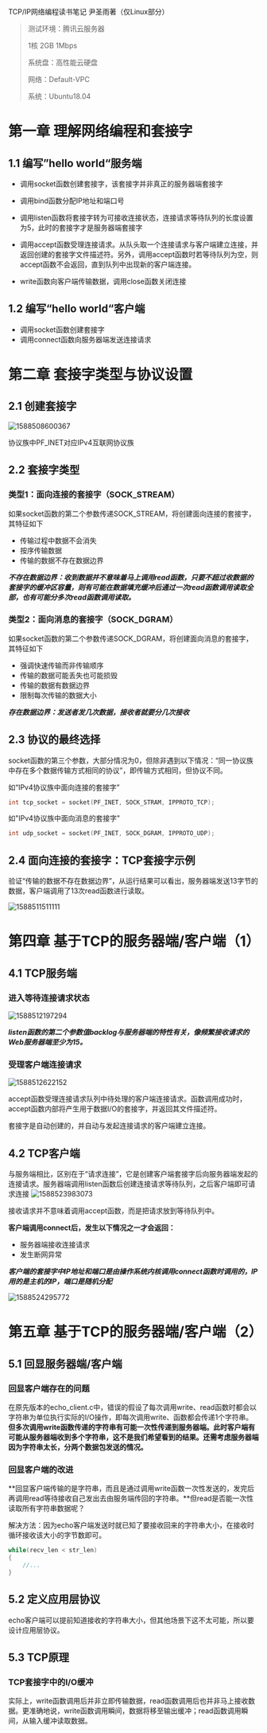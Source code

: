 TCP/IP网络编程读书笔记 尹圣雨著（仅Linux部分）

> 测试环境：腾讯云服务器
>
> 1核 2GB 1Mbps
>
> 系统盘：高性能云硬盘
>
> 网络：Default-VPC
>
> 系统：Ubuntu18.04

# 第一章 理解网络编程和套接字

## 1.1 编写”hello world“服务端

- 调用socket函数创建套接字，该套接字并非真正的服务器端套接字

- 调用bind函数分配IP地址和端口号
- 调用listen函数将套接字转为可接收连接状态，连接请求等待队列的长度设置为5，此时的套接字才是服务器端套接字
- 调用accept函数受理连接请求。从队头取一个连接请求与客户端建立连接，并返回创建的套接字文件描述符。另外，调用accept函数时若等待队列为空，则accept函数不会返回，直到队列中出现新的客户端连接。
- write函数向客户端传输数据，调用close函数关闭连接



## 1.2 编写“hello world“客户端

- 调用socket函数创建套接字
- 调用connect函数向服务器端发送连接请求



# 第二章 套接字类型与协议设置

## 2.1 创建套接字

![1588508600367](1588508600367.png)

协议族中PF_INET对应IPv4互联网协议族

## 2.2 套接字类型

### 类型1：面向连接的套接字（SOCK_STREAM）

如果socket函数的第二个参数传递SOCK_STREAM，将创建面向连接的套接字，其特征如下

- 传输过程中数据不会消失
- 按序传输数据
- 传输的数据不存在数据边界

***不存在数据边界：收到数据并不意味着马上调用read函数，只要不超过收数据的套接字的缓冲区容量，则有可能在数据填充缓冲后通过一次read函数调用读取全部，也有可能分多次read函数调用读取。***

### 类型2：面向消息的套接字（SOCK_DGRAM）

如果socket函数的第二个参数传递SOCK_DGRAM，将创建面向消息的套接字，其特征如下

- 强调快速传输而非传输顺序
- 传输的数据可能丢失也可能损毁
- 传输的数据有数据边界
- 限制每次传输的数据大小

***存在数据边界：发送者发几次数据，接收者就要分几次接收***



## 2.3 协议的最终选择

socket函数的第三个参数，大部分情况为0，但除非遇到以下情况：“同一协议族中存在多个数据传输方式相同的协议”，即传输方式相同，但协议不同。

如“IPv4协议族中面向连接的套接字”

```c
int tcp_socket = socket(PF_INET, SOCK_STRAM, IPPROTO_TCP);
```

如"IPv4协议族中面向消息的套接字"

```c
int udp_socket = socket(PF_INET, SOCK_DGRAM, IPPROTO_UDP);
```

## 2.4 面向连接的套接字：TCP套接字示例

验证“传输的数据不存在数据边界”，从运行结果可以看出，服务器端发送13字节的数据，客户端调用了13次read函数进行读取。

![1588511511111](1588511511111.png)





# 第四章 基于TCP的服务器端/客户端（1）

## 4.1 TCP服务端

### 进入等待连接请求状态

![1588512197294](1588512197294.png)

***listen函数的第二个参数值backlog与服务器端的特性有关，像频繁接收请求的Web服务器端至少为15。***


### 受理客户端连接请求

![1588512622152](1588512622152.png)

accept函数受理连接请求队列中待处理的客户端连接请求。函数调用成功时，accept函数内部将产生用于数据I/O的套接字，并返回其文件描述符。

套接字是自动创建的，并自动与发起连接请求的客户端建立连接。



## 4.2 TCP客户端

与服务端相比，区别在于“请求连接”，它是创建客户端套接字后向服务器端发起的连接请求。服务器端调用listen函数后创建连接请求等待队列，之后客户端即可请求连接
![1588523983073](1588523983073.png)

接收请求并不意味着调用accept函数，而是把请求放到等待队列中。

**客户端调用connect后，发生以下情况之一才会返回：**

- 服务器端接收连接请求
- 发生断网异常

***客户端的套接字中IP地址和端口是由操作系统内核调用connect函数时调用的，IP用的是主机的IP，端口是随机分配***



![1588524295772](1588524295772.png)

# 第五章 基于TCP的服务器端/客户端（2）

## 5.1 回显服务器端/客户端

### 回显客户端存在的问题

在原先版本的echo_client.c中，错误的假设了每次调用write、read函数时都会以字符串为单位执行实际的I/O操作，即每次调用write、函数都会传递1个字符串。**但多次调用write函数传递的字符串有可能一次性传递到服务器端。此时客户端有可能从服务器端收到多个字符串，这不是我们希望看到的结果。还需考虑服务器端因为字符串太长，分两个数据包发送的情况。**



### 回显客户端的改进

**回显客户端传输的是字符串，而且是通过调用write函数一次性发送的，发完后再调用read等待接收自己发出去由服务端传回的字符串。**但read是否能一次性读取所有字符串数据呢？

解决方法：因为echo客户端发送时就已知了要接收回来的字符串大小，在接收时循环接收该大小的字节数即可。

```c
while(recv_len < str_len)
{
    //...
}
```



## 5.2 定义应用层协议

echo客户端可以提前知道接收的字符串大小，但其他场景下这不太可能，所以要设计应用层协议。



## 5.3 TCP原理

### TCP套接字中的I/O缓冲

实际上，write函数调用后并非立即传输数据，read函数调用后也并非马上接收数据。更准确地说，write函数调用瞬间，数据将移至输出缓冲；read函数调用瞬间，从输入缓冲读取数据。